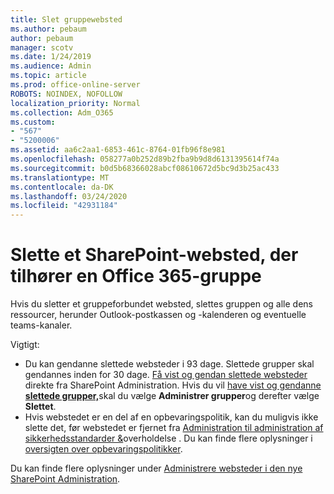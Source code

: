 ```yaml
---
title: Slet gruppewebsted
ms.author: pebaum
author: pebaum
manager: scotv
ms.date: 1/24/2019
ms.audience: Admin
ms.topic: article
ms.prod: office-online-server
ROBOTS: NOINDEX, NOFOLLOW
localization_priority: Normal
ms.collection: Adm_O365
ms.custom:
- "567"
- "5200006"
ms.assetid: aa6c2aa1-6853-461c-8764-01fb96f8e981
ms.openlocfilehash: 058277a0b252d89b2fba9b9d8d6131395614f74a
ms.sourcegitcommit: b0d5b68366028abcf08610672d5bc9d3b25ac433
ms.translationtype: MT
ms.contentlocale: da-DK
ms.lasthandoff: 03/24/2020
ms.locfileid: "42931184"
---
```

# <a name="delete-a-sharepoint-site-that-belongs-to-an-office-365-group"></a>Slette et SharePoint-websted, der tilhører en Office 365-gruppe

Hvis du sletter et gruppeforbundet websted, slettes gruppen og alle dens ressourcer, herunder Outlook-postkassen og -kalenderen og eventuelle teams-kanaler.
  
Vigtigt:

- Du kan gendanne slettede websteder i 93 dage. Slettede grupper skal gendannes inden for 30 dage. [Få vist og gendan slettede websteder](https://admin.microsoft.com/sharepoint?page=recyclebin&modern=true) direkte fra SharePoint Administration. Hvis du vil [have vist og gendanne **slettede grupper,**](https://outlook.office.com/people/group/deleted)skal du vælge **Administrer grupper**og derefter vælge **Slettet**.
- Hvis webstedet er en del af en opbevaringspolitik, kan du muligvis ikke slette det, før webstedet er fjernet fra [Administration til administration af sikkerhedsstandarder &](https://protection.office.com/?rfr=AdminCenter#/retention)overholdelse . Du kan finde flere oplysninger i [oversigten over opbevaringspolitikker](https://docs.microsoft.com/office365/securitycompliance/retention-policies#content-in-onedrive-accounts-and-sharepoint-sites).
  
Du kan finde flere oplysninger under [Administrere websteder i den nye SharePoint Administration](https://docs.microsoft.com/sharepoint/manage-sites-in-new-admin-center).
